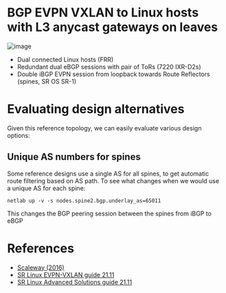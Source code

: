# BGP EVPN VXLAN to Linux hosts with L3 anycast gateways on leaves

![image](https://user-images.githubusercontent.com/2031627/151012844-ac984a74-1803-433d-82f9-1157d87d26a8.png)

* Dual connected Linux hosts (FRR)
* Redundant dual eBGP sessions with pair of ToRs (7220 IXR-D2s)
* Double iBGP EVPN session from loopback towards Route Reflectors (spines, SR OS SR-1)

# Evaluating design alternatives
Given this reference topology, we can easily evaluate various design options:

## Unique AS numbers for spines
Some reference designs use a single AS for all spines, to get automatic route filtering based on AS path. To see what changes when we would use a unique AS for each spine:
```
netlab up -v -s nodes.spine2.bgp.underlay_as=65011
```
This changes the BGP peering session between the spines from iBGP to eBGP


# References
* [Scaleway (2016)](https://www.enog.org/wp-content/uploads/presentations/enog-16/18-Scaleway-P14-fabric-ENOG16.pdf)
* [SR Linux EVPN-VXLAN guide 21.11](https://documentation.nokia.com/cgi-bin/dbaccessfilename.cgi/3HE17913AAAA01_V1_SR%20Linux%20R21.11%20EVPN-VXLAN%20User%20Guide.pdf)
* [SR Linux Advanced Solutions guide 21.11](https://documentation.nokia.com/cgi-bin/dbaccessfilename.cgi/3HE17902AAAA01_V1_SR%20Linux%20R21.11%20%20Advanced%20Solutions%20Guide.pdf)
